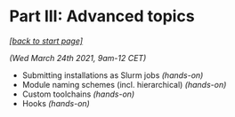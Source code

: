 # Part III: Advanced topics

*[[back to start page]](index.md)*

*(Wed March 24th 2021, 9am-12 CET)*

* Submitting installations as Slurm jobs *(hands-on)*
* Module naming schemes (incl. hierarchical) *(hands-on)*
* Custom toolchains *(hands-on)*
* Hooks *(hands-on)*
